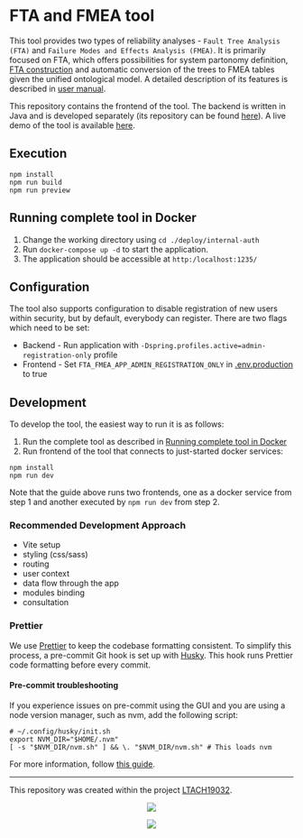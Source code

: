 # FTA and FMEA tool

This tool provides two types of reliability analyses - `Fault Tree Analysis (FTA)` and `Failure Modes and Effects
Analysis (FMEA)`.
It is primarily focused on FTA, which offers possibilities for system partonomy definition,
[FTA construction](./doc/fta-construction-algorithm.md) and automatic conversion of the trees to FMEA tables given the unified ontological model. A detailed description of its features is described in [user manual](./doc/user-manual.md).

This repository contains the frontend of the tool. The backend is written in Java and is developed separately (its repository can be found [here](https://github.com/kbss-cvut/fta-fmea)).
A live demo of the tool is available [here](https://kbss.felk.cvut.cz/fta-fmea-demo/).


## Execution

```shell script
npm install
npm run build
npm run preview
```

## Running complete tool in Docker

1. Change the working directory using `cd ./deploy/internal-auth`
2. Run `docker-compose up -d` to start the application.
3. The application should be accessible at `http:/localhost:1235/`


## Configuration

The tool also supports configuration to disable registration of new users within security, but by default, everybody can register.
There are two flags which need to be set:

- Backend - Run application with `-Dspring.profiles.active=admin-registration-only` profile
- Frontend - Set `FTA_FMEA_APP_ADMIN_REGISTRATION_ONLY` in [.env.production](.env.production) to true

## Development

To develop the tool, the easiest way to run it is as follows:
1. Run the complete tool as described in [Running complete tool in Docker](#running-complete-tool-in-docker)
2. Run frontend of the tool that connects to just-started docker services:
```shell script
npm install
npm run dev
```

Note that the guide above runs two frontends, one as a docker service from step 1 and another executed by `npm run dev` from step 2.

### Recommended Development Approach

- Vite setup
- styling (css/sass)
- routing
- user context
- data flow through the app
- modules binding
- consultation

### Prettier

We use [Prettier](https://prettier.io/) to keep the codebase formatting consistent. To simplify this process, a pre-commit Git hook is set up with [Husky](https://github.com/typicode/husky).
This hook runs Prettier code formatting before every commit.

#### Pre-commit troubleshooting

If you experience issues on pre-commit using the GUI and you are using a node version manager, such as nvm, add the following script:

```
# ~/.config/husky/init.sh
export NVM_DIR="$HOME/.nvm"
[ -s "$NVM_DIR/nvm.sh" ] && \. "$NVM_DIR/nvm.sh" # This loads nvm
```

For more information, follow [this guide](https://typicode.github.io/husky/how-to.html#node-version-managers-and-guis).

---

This repository was created within the project [LTACH19032](https://starfos.tacr.cz/en/project/LTACH19032).

<p align="center">
    <img src="https://seeklogo.com/images/M/msmt-logo-84BD22A97D-seeklogo.com.png"/>
</p>

<p align="center">
    <img src="https://www.msmt.cz/uploads/Odbor%2033/inter-excellence-color.jpg"/>
</p>
